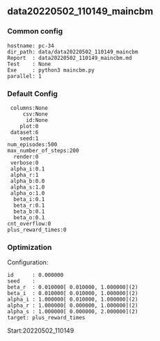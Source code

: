 ## data20220502_110149_maincbm
### Common config
```
hostname: pc-34
dir_path: data/data20220502_110149_maincbm
Report  : data20220502_110149_maincbm.md
Test    : None
Exe     : python3 maincbm.py 
parallel: 1
```
### Default Config
```
 columns:None
     csv:None
      id:None
    plot:0
 dataset:6
    seed:1
num_episodes:500
max_number_of_steps:200
  render:0
 verbose:0
 alpha_i:0.1
 alpha_r:1
 alpha_b:0.0
 alpha_s:1.0
 alpha_o:1.0
  beta_i:0.1
  beta_r:0.1
  beta_b:0.1
  beta_o:0.1
cnt_overflow:0
plus_reward_times:0
```
### Optimization 
Configuration:  
```
id      : 0.000000
seed    :
beta_r  : 0.010000[ 0.010000, 1.000000](2)
beta_i  : 0.010000[ 0.010000, 1.000000](2)
alpha_i : 1.000000[ 0.010000, 1.000000](2)
alpha_r : 1.000000[ 0.000000, 1.000000](2)
alpha_s : 1.000000[ 0.000000, 2.000000](2)
target: plus_reward_times 
```
Start:20220502_110149  
